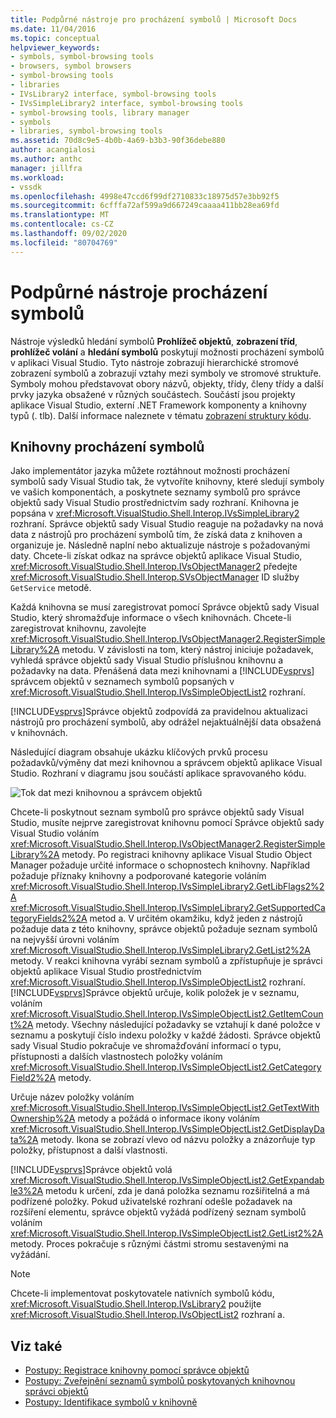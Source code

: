 ```yaml
---
title: Podpůrné nástroje pro procházení symbolů | Microsoft Docs
ms.date: 11/04/2016
ms.topic: conceptual
helpviewer_keywords:
- symbols, symbol-browsing tools
- browsers, symbol browsers
- symbol-browsing tools
- libraries
- IVsLibrary2 interface, symbol-browsing tools
- IVsSimpleLibrary2 interface, symbol-browsing tools
- symbol-browsing tools, library manager
- symbols
- libraries, symbol-browsing tools
ms.assetid: 70d8c9e5-4b0b-4a69-b3b3-90f36debe880
author: acangialosi
ms.author: anthc
manager: jillfra
ms.workload:
- vssdk
ms.openlocfilehash: 4998e47ccd6f99df2710833c18975d57e3bb92f5
ms.sourcegitcommit: 6cfffa72af599a9d667249caaaa411bb28ea69fd
ms.translationtype: MT
ms.contentlocale: cs-CZ
ms.lasthandoff: 09/02/2020
ms.locfileid: "80704769"
---
```

# <a name="supporting-symbol-browsing-tools"></a>Podpůrné nástroje procházení symbolů
Nástroje výsledků hledání symbolů **Prohlížeč objektů**, **zobrazení tříd**, **prohlížeč volání** a **hledání symbolů** poskytují možnosti procházení symbolů v aplikaci Visual Studio. Tyto nástroje zobrazují hierarchické stromové zobrazení symbolů a zobrazují vztahy mezi symboly ve stromové struktuře. Symboly mohou představovat obory názvů, objekty, třídy, členy třídy a další prvky jazyka obsažené v různých součástech. Součástí jsou projekty aplikace Visual Studio, externí .NET Framework komponenty a knihovny typů (. tlb). Další informace naleznete v tématu [zobrazení struktury kódu](../../ide/viewing-the-structure-of-code.md).

## <a name="symbol-browsing-libraries"></a>Knihovny procházení symbolů
 Jako implementátor jazyka můžete roztáhnout možnosti procházení symbolů sady Visual Studio tak, že vytvoříte knihovny, které sledují symboly ve vašich komponentách, a poskytnete seznamy symbolů pro správce objektů sady Visual Studio prostřednictvím sady rozhraní. Knihovna je popsána v <xref:Microsoft.VisualStudio.Shell.Interop.IVsSimpleLibrary2> rozhraní. Správce objektů sady Visual Studio reaguje na požadavky na nová data z nástrojů pro procházení symbolů tím, že získá data z knihoven a organizuje je. Následně naplní nebo aktualizuje nástroje s požadovanými daty. Chcete-li získat odkaz na správce objektů aplikace Visual Studio, <xref:Microsoft.VisualStudio.Shell.Interop.IVsObjectManager2> předejte <xref:Microsoft.VisualStudio.Shell.Interop.SVsObjectManager> ID služby `GetService` metodě.

 Každá knihovna se musí zaregistrovat pomocí Správce objektů sady Visual Studio, který shromažďuje informace o všech knihovnách. Chcete-li zaregistrovat knihovnu, zavolejte <xref:Microsoft.VisualStudio.Shell.Interop.IVsObjectManager2.RegisterSimpleLibrary%2A> metodu. V závislosti na tom, který nástroj iniciuje požadavek, vyhledá správce objektů sady Visual Studio příslušnou knihovnu a požadavky na data. Přenášená data mezi knihovnami a [!INCLUDE[vsprvs](../../code-quality/includes/vsprvs_md.md)] správcem objektů v seznamech symbolů popsaných v <xref:Microsoft.VisualStudio.Shell.Interop.IVsSimpleObjectList2> rozhraní.

 [!INCLUDE[vsprvs](../../code-quality/includes/vsprvs_md.md)]Správce objektů zodpovídá za pravidelnou aktualizaci nástrojů pro procházení symbolů, aby odrážel nejaktuálnější data obsažená v knihovnách.

 Následující diagram obsahuje ukázku klíčových prvků procesu požadavků/výměny dat mezi knihovnou a správcem objektů aplikace Visual Studio. Rozhraní v diagramu jsou součástí aplikace spravovaného kódu.

 ![Tok dat mezi knihovnou a správcem objektů](../../extensibility/internals/media/callbrowserdiagram.gif "CallBrowserDiagram")

 Chcete-li poskytnout seznam symbolů pro správce objektů sady Visual Studio, musíte nejprve zaregistrovat knihovnu pomocí Správce objektů sady Visual Studio voláním <xref:Microsoft.VisualStudio.Shell.Interop.IVsObjectManager2.RegisterSimpleLibrary%2A> metody. Po registraci knihovny aplikace Visual Studio Object Manager požaduje určité informace o schopnostech knihovny. Například požaduje příznaky knihovny a podporované kategorie voláním <xref:Microsoft.VisualStudio.Shell.Interop.IVsSimpleLibrary2.GetLibFlags2%2A> <xref:Microsoft.VisualStudio.Shell.Interop.IVsSimpleLibrary2.GetSupportedCategoryFields2%2A> metod a. V určitém okamžiku, když jeden z nástrojů požaduje data z této knihovny, správce objektů požaduje seznam symbolů na nejvyšší úrovni voláním <xref:Microsoft.VisualStudio.Shell.Interop.IVsSimpleLibrary2.GetList2%2A> metody. V reakci knihovna vyrábí seznam symbolů a zpřístupňuje je správci objektů aplikace Visual Studio prostřednictvím <xref:Microsoft.VisualStudio.Shell.Interop.IVsSimpleObjectList2> rozhraní. [!INCLUDE[vsprvs](../../code-quality/includes/vsprvs_md.md)]Správce objektů určuje, kolik položek je v seznamu, voláním <xref:Microsoft.VisualStudio.Shell.Interop.IVsSimpleObjectList2.GetItemCount%2A> metody. Všechny následující požadavky se vztahují k dané položce v seznamu a poskytují číslo indexu položky v každé žádosti. Správce objektů sady Visual Studio pokračuje ve shromažďování informací o typu, přístupnosti a dalších vlastnostech položky voláním <xref:Microsoft.VisualStudio.Shell.Interop.IVsSimpleObjectList2.GetCategoryField2%2A> metody.

 Určuje název položky voláním <xref:Microsoft.VisualStudio.Shell.Interop.IVsSimpleObjectList2.GetTextWithOwnership%2A> metody a požádá o informace ikony voláním <xref:Microsoft.VisualStudio.Shell.Interop.IVsSimpleObjectList2.GetDisplayData%2A> metody. Ikona se zobrazí vlevo od názvu položky a znázorňuje typ položky, přístupnost a další vlastnosti.

 [!INCLUDE[vsprvs](../../code-quality/includes/vsprvs_md.md)]Správce objektů volá <xref:Microsoft.VisualStudio.Shell.Interop.IVsSimpleObjectList2.GetExpandable3%2A> metodu k určení, zda je daná položka seznamu rozšiřitelná a má podřízené položky. Pokud uživatelské rozhraní odešle požadavek na rozšíření elementu, správce objektů vyžádá podřízený seznam symbolů voláním <xref:Microsoft.VisualStudio.Shell.Interop.IVsSimpleObjectList2.GetList2%2A> metody. Proces pokračuje s různými částmi stromu sestavenými na vyžádání.

> [!NOTE]
> Chcete-li implementovat poskytovatele nativních symbolů kódu, <xref:Microsoft.VisualStudio.Shell.Interop.IVsLibrary2> použijte <xref:Microsoft.VisualStudio.Shell.Interop.IVsObjectList2> rozhraní a.

## <a name="see-also"></a>Viz také
- [Postupy: Registrace knihovny pomocí správce objektů](../../extensibility/internals/how-to-register-a-library-with-the-object-manager.md)
- [Postupy: Zveřejnění seznamů symbolů poskytovaných knihovnou správci objektů](../../extensibility/internals/how-to-expose-lists-of-symbols-provided-by-the-library-to-the-object-manager.md)
- [Postupy: Identifikace symbolů v knihovně](../../extensibility/internals/how-to-identify-symbols-in-a-library.md)
